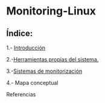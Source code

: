 # Monitoring-Linux

## Índice:

1.- [Introducción](introduccion.md)

2.-[Herramientas propias del sistema.](herramientas.md)

3.-[Sistemas de monitorización](sistemas)

4.- Mapa conceptual

Referencias

